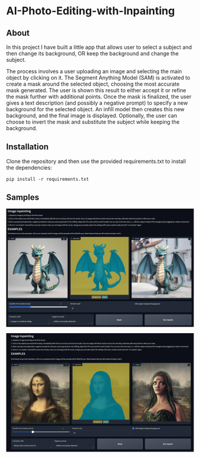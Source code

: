 # AI-Photo-Editing-with-Inpainting
## About
In this project I have built a little app that allows user to select a subject and then change its background, OR keep the background and change the subject.

The process involves a user uploading an image and selecting the main object by clicking on it. The Segment Anything Model (SAM) is activated to create a mask around the selected object, choosing the most accurate mask generated. The user is shown this result to either accept it or refine the mask further with additional points. Once the mask is finalized, the user gives a text description (and possibly a negative prompt) to specify a new background for the selected object. An infill model then creates this new background, and the final image is displayed. Optionally, the user can choose to invert the mask and substitute the subject while keeping the background.

## Installation
Clone the repository and then use the provided requirements.txt to install the dependencies:

```
pip install -r requirements.txt
```

## Samples
![Sample Output 1](dragon_inpainting.png)

![Sample Output 2](monalisa2medusa.png)
